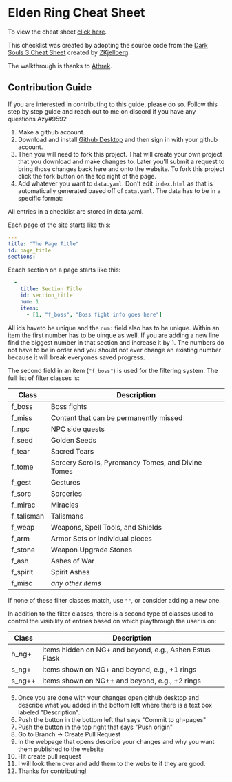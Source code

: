# Elden Ring Cheat Sheet

To view the cheat sheet [click here](https://azy2.github.io/Elden-Ring-Intended-Route/).

This checklist was created by adopting the source code from the [Dark Souls 3 Cheat Sheet](https://github.com/ZKjellberg/dark-souls-3-cheat-sheet) created by [ZKjellberg](https://github.com/zkjellberg).

The walkthrough is thanks to [Athrek](https://www.reddit.com/r/Roundtable_Guides/comments/tiouti/guide_to_the_intended_route_through_the_game/).

## Contribution Guide

If you are interested in contributing to this guide, please do so. Follow this step by step guide and reach out to me on discord if you have any questions Azy#9592

1. Make a github account.
2. Download and install [Github Desktop](https://desktop.github.com/) and then sign in with your github account.
3. Then you will need to fork this project. That will create your own project that you download and make changes to. Later you'll submit a request to bring those changes back here and onto the website. To fork this project click the fork button on the top right of the page.
4. Add whatever you want to `data.yaml`. Don't edit `index.html` as that is automatically generated based off of `data.yaml`. The data has to be in a specific format:

All entries in a checklist are stored in data.yaml.

Each page of the site starts like this:
```yaml
---
title: "The Page Title"
id: page_title
sections:
```

Eeach section on a page starts like this:
```yaml
  -
    title: Section Title
    id: section_title
    num: 1
    items:
      - [1, "f_boss", "Boss fight info goes here"]
```

All ids haveto be unique and the `num:` field also has to be unique. Within an item the first number has to be uinque as well. If you are adding a new line find the biggest number in that section and increase it by 1. The numbers do not have to be in order and you should not ever change an existing number because it will break everyones saved progress.

The second field in an item (`"f_boss"`) is used for the filtering system. The full list of filter classes is:

| Class   | Description |
|---      |--- |
| f_boss  | Boss fights |
| f_miss  | Content that can be permanently missed |
| f_npc   | NPC side quests |
| f_seed | Golden Seeds |
| f_tear  | Sacred Tears |
| f_tome  | Sorcery Scrolls, Pyromancy Tomes, and Divine Tomes |
| f_gest  | Gestures |
| f_sorc  | Sorceries |
| f_mirac | Miracles |
| f_talisman  | Talismans |
| f_weap  | Weapons, Spell Tools, and Shields |
| f_arm   | Armor Sets or individual pieces |
| f_stone   | Weapon Upgrade Stones |
| f_ash   | Ashes of War |
| f_spirit   | Spirit Ashes |
| f_misc  | *any other items* |

If none of these filter classes match, use `""`, or consider adding a new one.

In addition to the filter classes, there is a second type of classes used to control the visibility of entries based on which playthrough the user is on:

| Class  | Description |
|---     |--- |
| h_ng+  | items hidden on NG+ and beyond, e.g., Ashen Estus Flask |
| s_ng+  | items shown on NG+ and beyond, e.g., +1 rings |
| s_ng++ | items shown on NG++ and beyond, e.g., +2 rings |

5. Once you are done with your changes open github desktop and describe what you added in the bottom left where there is a text box labeled "Description".
6. Push the button in the bottom left that says "Commit to gh-pages"
7. Push the button in the top right that says "Push origin"
8. Go to Branch -> Create Pull Request
9. In the webpage that opens describe your changes and why you want them published to the website
10. Hit create pull request
11. I will look them over and add them to the website if they are good.
12. Thanks for contributing!
